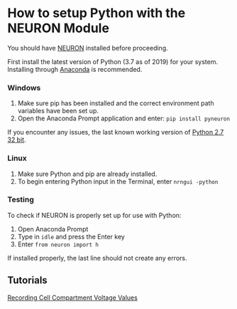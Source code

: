 # How to setup Python with the NEURON Module
You should have [NEURON](https://www.neuron.yale.edu/neuron/download) installed before proceeding.

First install the latest version of Python (3.7 as of 2019) for your system. Installing through [Anaconda](https://www.anaconda.com/distribution/) is recommended.

### Windows
1. Make sure pip has been installed and the correct environment path variables have been set up.
2. Open the Anaconda Prompt application and enter: `pip install pyneuron`

If you encounter any issues, the last known working version of [Python 2.7 32 bit](https://www.python.org/download/releases/2.7/).
### Linux
1. Make sure Python and pip are already installed.
2. To begin entering Python input in the Terminal, enter `nrngui -python`
 ### Testing
 To check if NEURON is properly set up for use with Python:
 1. Open Anaconda Prompt
 2. Type in `idle` and press the Enter key
 3. Enter `from neuron import h`
 
 If installed properly, the last line should not create any errors.
 ## Tutorials

 [Recording Cell Compartment Voltage Values](../tutorial-python-neuron/RecordingCellCompartmentVoltageValues.md)
